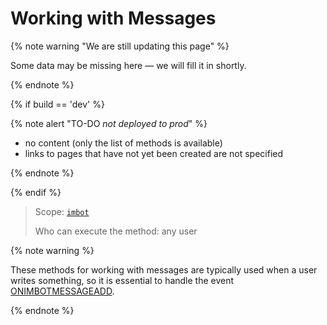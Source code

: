 # Working with Messages

{% note warning "We are still updating this page" %}

Some data may be missing here — we will fill it in shortly.

{% endnote %}

{% if build == 'dev' %}

{% note alert "TO-DO _not deployed to prod_" %}

- no content (only the list of methods is available)
- links to pages that have not yet been created are not specified

{% endnote %}

{% endif %}

> Scope: [`imbot`](../../scopes/permissions.md)
>
> Who can execute the method: any user

{% note warning %}

These methods for working with messages are typically used when a user writes something, so it is essential to handle the event [ONIMBOTMESSAGEADD](.).

{% endnote %}